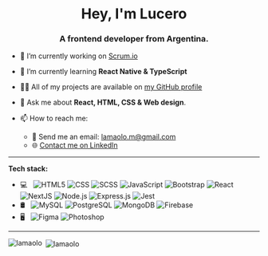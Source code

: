 <h1 align="center">Hey, I'm Lucero</h1>
<h3 align="center">A frontend developer from Argentina.</h3>

- 🔭 I’m currently working on [Scrum.io](https://github.com/SHIMER-jpg/PROYECTO-GRUPAL)

- 🌱 I’m currently learning **React Native & TypeScript**

- 👨‍💻 All of my projects are available on [my GitHub profile](https://github.com/lamaolo?tab=repositories)
- 💬 Ask me about **React, HTML, CSS & Web design**.

- 📫 How to reach me:
  - 📧 Send me an email: lamaolo.m@gmail.com
  - 🌐 [Contact me on LinkedIn](https://www.linkedin.com/in/lucero-amaolo/)
<hr>

**Tech stack:**

- 💻 &nbsp;
  ![HTML5](https://img.shields.io/badge/-HTML5-FFFFFF?style=flat&logo=HTML5)
  ![CSS](https://img.shields.io/badge/-CSS-FFFFFF?style=flat&logo=CSS3&logoColor=1572B6)
  ![SCSS](https://img.shields.io/badge/-SCSS-FFFFFF?style=flat&logo=sass&logoColor=1572B6)
  ![JavaScript](https://img.shields.io/badge/-JavaScript-FFFFFF?style=flat&logo=javascript)
  ![Bootstrap](https://img.shields.io/badge/-Bootstrap-FFFFFF?style=flat&logo=bootstrap&logoColor=563D7C)
  ![React](https://img.shields.io/badge/-React-FFFFFF?style=flat&logo=react)
  ![NextJS](https://img.shields.io/badge/-NextJS-FFFFFF?style=flat&logo=next.js&logoColor=000000)
  ![Node.js](https://img.shields.io/badge/-Node.js-FFFFFF?style=flat&logo=node.js)
  ![Express.js](https://img.shields.io/badge/-Express.js-FFFFFF?style=flat&logo=express&logoColor=000000)
  ![Jest](https://img.shields.io/badge/-Jest-FFFFFF?style=flat&logo=jest&logoColor=000000)
- 🛢 &nbsp;
  ![MySQL](https://img.shields.io/badge/-MySQL-FFFFFF?style=flat&logo=mysql)
  ![PostgreSQL](https://img.shields.io/badge/-PostgreSQL-FFFFFF?style=flat&logo=PostgreSQL)
  ![MongoDB](https://img.shields.io/badge/-MongoDB-FFFFFF?style=flat&logo=mongodb)
  ![Firebase](https://img.shields.io/badge/-Firebase-FFFFFF?style=flat&logo=firebase)
- 🖥 &nbsp;
  ![Figma](https://img.shields.io/badge/-Figma-FFFFFF?style=flat&logo=figma)
  ![Photoshop](https://img.shields.io/badge/-Photoshop-FFFFFF?style=flat&logo=adobe-photoshop)

<hr>

<p><img align="left" src="https://github-readme-stats.vercel.app/api/top-langs?username=lamaolo&show_icons=true&locale=en&layout=compact&theme=radical" alt="lamaolo" /></p>

<p>&nbsp;<img align="center" src="https://github-readme-stats.vercel.app/api?username=lamaolo&show_icons=true&locale=en&theme=radical" alt="lamaolo" /></p>

